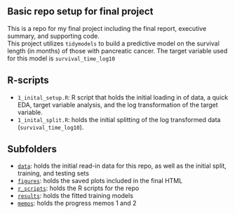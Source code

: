 ## Basic repo setup for final project
This is a repo for my final project including the final report, executive summary, and supporting code.  
This project utilizes `tidymodels` to build a predictive model on the survival length (in months) of those with pancreatic cancer. The target variable used for this model is `survival_time_log10` 

## R-scripts
- `1_inital_setup.R`: R script that holds the initial loading in of data, a quick EDA, target variable analysis, and the log transformation of the target variable.
- `1_inital_split.R`: holds the initial splitting of the log transformed data (`survival_time_log10`).

## Subfolders
- [`data`](data): holds the initial read-in data for this repo, as well as the initial split, training, and testing sets
- [`figures`](figures): holds the saved plots included in the final HTML
- [`r_scripts`](r_scripts): holds the R scripts for the repo
- [`results`](results): holds the fitted training models
- [`memos`](memos): holds the progress memos 1 and 2